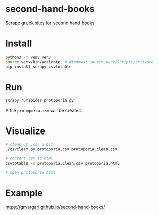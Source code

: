 # second-hand-books
Scrape greek sites for second hand books.

# Install
```bash
python3 -m venv venv
source venv/bin/activate  # Windows: source venv/Scripts/activate
pip install scrapy csvtotable
```

# Run
```bash
scrapy runspider protoporia.py
```
A file `protoporia.csv` will be created.

# Visualize

```bash
# clean up .csv a bit
./csvclean.py protoporia.csv protoporia.clean.csv

# convert csv to html
csvtotable -o protoporia.clean.csv protoporia.html

# open protoporia.html
```

# Example

https://gmargari.github.io/second-hand-books/
